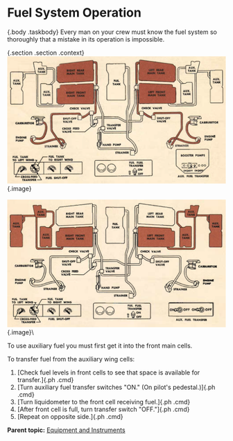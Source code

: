 
Fuel System Operation
=====================

 {.body .taskbody}
Every man on your crew must know the fuel system so thoroughly that a
mistake in its operation is impossible.

 {.section .section .context}
\
![Normal operation](../images/fuel_system_normal_ops.png){.image}\
\
![Auxiliary fuel transfer](../images/fuel_aux_transfer.png){.image}\

To use auxiliary fuel you must first get it into the front main cells.

To transfer fuel from the auxiliary wing cells:


1.  [Check fuel levels in front cells to see that space is available for
    transfer.]{.ph .cmd}
2.  [Turn auxiliary fuel transfer switches \"ON.\" (On pilot\'s
    pedestal.)]{.ph .cmd}
3.  [Turn liquidometer to the front cell receiving fuel.]{.ph .cmd}
4.  [After front cell is full, turn transfer switch \"OFF.\"]{.ph .cmd}
5.  [Repeat on opposite side.]{.ph .cmd}




**Parent topic:** [Equipment and
Instruments](../topics/equipment_and_instruments.md "This section provides a survey of the key systems, equipment and instrumentation of the B-25 airplane.")



